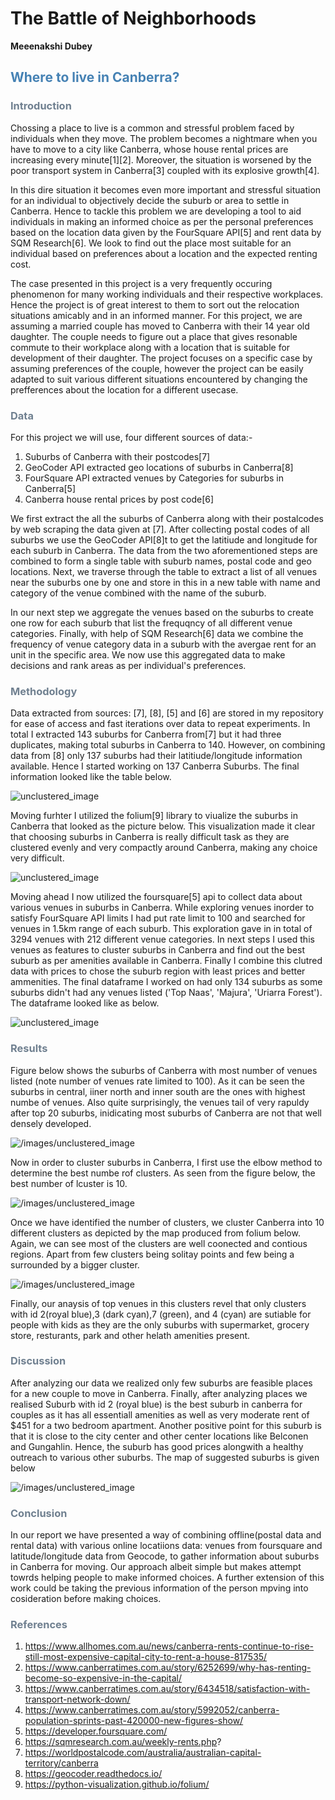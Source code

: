 # The Battle of Neighborhoods
**Meeenakshi Dubey**

## <span style="color: steelblue;"> Where to live in Canberra?</span>

 

### <span style="color: slategrey;"> Introduction </span>

Chossing a place to live is a common and stressful problem faced by individuals when they move. The problem becomes a nightmare when you have to move to a city like Canberra, whose house rental prices are increasing every minute[1][2]. Moreover, the situation is worsened by the poor transport system in Canberra[3] coupled with its explosive growth[4]. 

In this dire situation it becomes even more important and stressful situation for an individual to objectively decide the suburb or area to settle in Canberra. Hence to tackle this problem we are developing a tool to aid individuals in making an informed choice as per the personal preferences based on the location data given by the FourSquare API[5] and rent data by SQM Research[6]. We look to find out the place most suitable for an individual based on preferences about a location and the expected renting cost. 

The case presented in this project is a very frequently occuring phenomenon for many working individuals and their respective workplaces. Hence the project is of great interest to them to sort out the relocation situations amicably and in an informed manner. For this project, we are assuming a married couple has moved to Canberra with their 14 year old daughter. The couple needs to figure out a place that gives resonable commute to their workplace along with a location that is suitable for development of their daughter. The project focuses on a specific case by assuming preferences of the couple, however the project can be easily adapted to suit various different situations  encountered by changing the prefferences about the location for a different usecase.

### <span style="color: slategrey;"> Data </span>

For this project we will use, four different sources of data:-
1. Suburbs of Canberra with their postcodes[7]
2. GeoCoder API extracted geo locations of suburbs in Canberra[8]
3. FourSquare API extracted venues by Categories for suburbs in Canberra[5]
4. Canberra house rental prices by post code[6]

We first extract the all the suburbs of Canberra along with their postalcodes by web scraping the data given at [7]. After collecting postal codes of all suburbs we use the GeoCoder API[8]t to get the latitiude and longitude for each suburb in Canberra. The data from the two aforementioned steps are combined to form a single table with suburb names, postal code and geo locations. Next, we traverse through the table to extract a list of all venues near the suburbs one by one and store in this in a new table with name and category of the venue combined with the name of the suburb. 

In our next step we aggregate the venues based on the suburbs to create one row for each suburb that list the frequqncy of all different venue categories. Finally, with help of SQM Research[6] data we combine the frequency of venue category data in a suburb with the avergae rent for an unit in the specific area. We now use this aggregated data to make decisions and rank areas as per individual's preferences. 

### <span style="color: slategrey;"> Methodology </span>

Data extracted from sources: [7], [8], [5] and [6] are stored in my repository for ease of access and fast iterations over data to repeat experiments. In total I extracted 143 suburbs for Canberra from[7] but it had three duplicates, making total suburbs in Canberra to 140. However, on combining data from [8] only 137 suburbs had their latitiude/longitude information available. Hence I started working on 137 Canberra Suburbs. The final information looked like the table below.

![unclustered_image](/images/table_suburbs.png)

Moving furhter I utilized the folium[9] library to viualize the suburbs in Canberra that looked as the picture below. This visualization made it clear that choosing suburbs in Canberra is really difficult task as they are clustered evenly and very compactly around Canberra, making any choice very difficult.

![unclustered_image](/images/Canberra_Suburbs.png)

Moving ahead I now utilized the foursquare[5] api to collect data about various venues in suburbs in Canberra. While exploring venues inorder to satisfy FourSquare API limits I had put rate limit to 100 and searched for venues in 1.5km range of each suburb. This exploration gave in in total of 3294 venues with 212 different venue categories. In next steps I used this venues as features to cluster suburbs in Canberra and find out the best suburb as per amenities available in Canberra. Finally I combine this clutred data with prices to chose the suburb region with least prices and better ammenities. The final dataframe I worked on had only 134 suburbs as some suburbs didn't had any venues listed ('Top Naas', 'Majura', 'Uriarra Forest'). The dataframe looked like as below.

![unclustered_image](/images/table_final.png)

### <span style="color: slategrey;"> Results </span>

Figure below shows the suburbs of Canberra with most number of venues listed (note number of venues rate limited to 100). As it can be seen the suburbs in central, iiner north and inner south are the ones with highest numbe of venues. Also quite surprisingly, the venues tail of very rapuldy after top 20 suburbs, inidicating most suburbs of Canberra are  not that well densely developed. 

![/images/unclustered_image](/images/Canberra_Suburb_Venues.png)

Now in order to cluster suburbs in Canberra, I first use the elbow method to determine the best numbe rof clusters. As seen from the figure below, the best number of lcuster is 10.

![/images/unclustered_image](/images/Canberra_cluster_numbers.png)

Once we have identified the number of clusters, we cluster Canberra into 10 different clusters as depicted by the map produced from folium below. Again, we can see most of the clusters are well coonected and contious regions. Apart from few clusters being solitay points and few being a surrounded by a bigger cluster.

![/images/unclustered_image](/images/Canberra_Suburbs_clusters.png)

Finally, our anaysis of top venues in this clusters revel that only clusters with id 2(royal blue),3 (dark cyan),7 (green), and 4 (cyan) are sutiable for people with kids as they are the only suburbs with supermarket, grocery store, resturants, park and other helath amenities present.

### <span style="color: slategrey;"> Discussion </span>

After analyzing our data we realized only few suburbs are feasible places for a new couple to move in Canberra. Finally, after analyzing places we realised Suburb with id 2 (royal blue) is the best suburb in canberra for couples as it has all essentiall amenities as well as very moderate rent of \$451 for a two bedroom apartment. Another positive point for this suburb is that it is close to the city center and other center locations like Belconen and Gungahlin. Hence, the suburb has good prices alongwith a healthy outreach to various other suburbs. The map of suggested suburbs is given below

![/images/unclustered_image](/images/Canberra_Suburb_best.png)

### <span style="color: slategrey;"> Conclusion </span>

In our report we have presented a way of combining offline(postal data and rental data) with various online locatiions data: venues from foursquare and latitude/longitude data from Geocode, to gather information about suburbs in Canberra for moving. Our approach albeit simple but makes attempt towrds helping people to make informed choices. A further extension of this work could be taking the previous information of the person mpving into cosideration before making choices.  

### <span style="color: slategrey;"> References </span>

1. https://www.allhomes.com.au/news/canberra-rents-continue-to-rise-still-most-expensive-capital-city-to-rent-a-house-817535/
2. https://www.canberratimes.com.au/story/6252699/why-has-renting-become-so-expensive-in-the-capital/
3. https://www.canberratimes.com.au/story/6434518/satisfaction-with-transport-network-down/
4. https://www.canberratimes.com.au/story/5992052/canberra-population-sprints-past-420000-new-figures-show/
5. https://developer.foursquare.com/
6. https://sqmresearch.com.au/weekly-rents.php?
7. https://worldpostalcode.com/australia/australian-capital-territory/canberra
8. https://geocoder.readthedocs.io/
9. https://python-visualization.github.io/folium/
